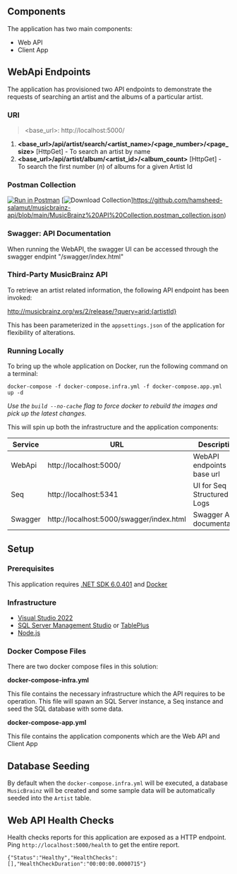## Components
The application has two main components:
- Web API
- Client App

## WebApi Endpoints
The application has provisioned two API endpoints to demonstrate the requests of searching an artist and the albums of a particular artist.


### URI

> <base_url>: http://localhost:5000/

1. **<base_url>/api/artist/search/<artist_name>/<page_number>/<page_size>** [HttpGet] - To search an artist by name
2. **<base_url>/api/artist/album/<artist_id>/<album_count>** [HttpGet] - To search the first number (_n_) of albums for a given Artist Id

### Postman Collection
[![Run in Postman](https://run.pstmn.io/button.svg)](https://www.getpostman.com/collections/7113d8043b7e6062ca7e)  [![Download Collection](https://heremaps.github.io/postman-collections/img/download.svg)]https://github.com/hamsheed-salamut/musicbrainz-api/blob/main/MusicBrainz%20API%20Collection.postman_collection.json)

### Swagger: API Documentation
When running the WebAPI, the swagger UI can be accessed through the swagger endpint "/swagger/index.html"

### Third-Party MusicBrainz API
To retrieve an artist related information, the following API endpoint has been invoked:

http://musicbrainz.org/ws/2/release/?query=arid:{artistId}

This has been parameterized in the `appsettings.json` of the application for flexibility of alterations.

### Running Locally
To bring up the whole application on Docker, run the following command on a terminal:

```docker-compose -f docker-compose.infra.yml -f docker-compose.app.yml up -d```

_Use the `build --no-cache` flag to force docker to rebuild the images and pick up the latest changes._

This will spin up both the infrastructure and the application components:

|Service   | URL  | Description |
|---|---|---|
| WebApi | http://localhost:5000/ | WebAPI endpoints base url |
| Seq |http://localhost:5341 | UI for Seq Structured Logs |
|Swagger|http://localhost:5000/swagger/index.html|Swagger API documentation|

## Setup
### Prerequisites
This application requires [.NET SDK 6.0.401](https://dotnet.microsoft.com/download/dotnet/6.0) and [Docker](https://docs.docker.com/get-docker/)

### Infrastructure
- [Visual Studio 2022](https://www.google.com/url?sa=t&rct=j&q=&esrc=s&source=web&cd=&cad=rja&uact=8&ved=2ahUKEwjjsqfbl5_7AhW6QEEAHXN_DzwQFnoECAkQAQ&url=https%3A%2F%2Fvisualstudio.microsoft.com%2Fvs%2F&usg=AOvVaw3y33DZLP-l6Snd4UKTRO38)
- [SQL Server Management Studio](https://www.google.com/url?sa=t&rct=j&q=&esrc=s&source=web&cd=&cad=rja&uact=8&ved=2ahUKEwiA45Lul5_7AhV_QEEAHeyaDWEQFnoECAkQAQ&url=https%3A%2F%2Flearn.microsoft.com%2Fen-us%2Fsql%2Fssms%2Fdownload-sql-server-management-studio-ssms&usg=AOvVaw0TPW4X7tQpP06G9E4MhgHo) or [TablePlus](https://www.google.com/url?sa=t&rct=j&q=&esrc=s&source=web&cd=&cad=rja&uact=8&ved=2ahUKEwiI85jll5_7AhXJWMAKHWLkDI8QFnoECBEQAQ&url=https%3A%2F%2Ftableplus.com%2F&usg=AOvVaw2dp9FCTlTEcO-V0CiNSE8M)
- [Node.js](https://www.google.com/url?sa=t&rct=j&q=&esrc=s&source=web&cd=&cad=rja&uact=8&ved=2ahUKEwiazqL1l5_7AhVPZMAKHbJgB9AQFnoECBcQAQ&url=https%3A%2F%2Fnodejs.org%2F&usg=AOvVaw1tY2p-vJFWJmxWlq4sTxCn) 

### Docker Compose Files
There are two docker compose files in this solution:

**docker-compose-infra.yml**

This file contains the necessary infrastructure which the API requires to be operation. This file will spawn an SQL Server instance, a Seq instance and seed the SQL database with some data.

**docker-compose-app.yml**

This file contains the application components which are the Web API and Client App

## Database Seeding
By default when the `docker-compose.infra.yml` will be executed, a database `MusicBrainz` will be created and some sample data will be automatically seeded into the `Artist` table.

## Web API Health Checks
Health checks reports for this application are exposed as a HTTP endpoint. Ping `http://localhost:5000/health` to get the entire report.

````{"Status":"Healthy","HealthChecks":[],"HealthCheckDuration":"00:00:00.0000715"}````

